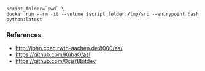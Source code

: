 ```
script_folder=`pwd` \
docker run --rm -it --volume $script_folder:/tmp/src --entrypoint bash python:latest
```

### References
* http://john.ccac.rwth-aachen.de:8000/as/
* https://github.com/KubaO/asl
* https://github.com/0cjs/8bitdev
